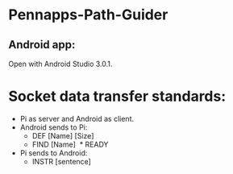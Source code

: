 # Pennapps-Path-Guider

## Android app:
Open with Android Studio 3.0.1.


# Socket data transfer standards:
 * Pi as server and Android as client.
 * Android sends to Pi:
 	* DEF [Name] [Size]
 	* FIND [Name]
  * READY
 * Pi sends to Android:
 	* INSTR [sentence]
